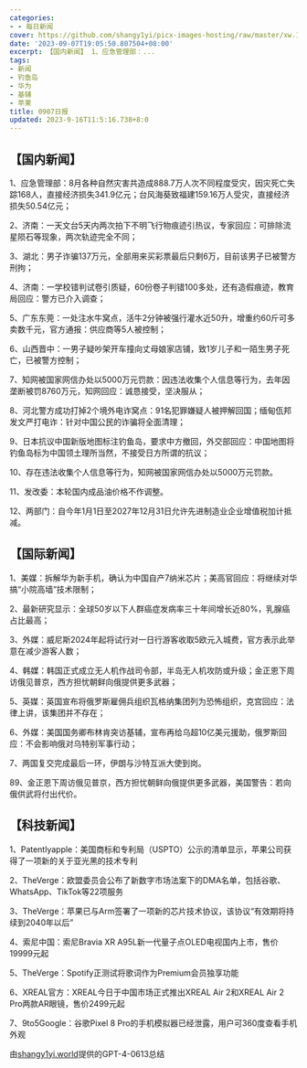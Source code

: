 ```yaml
---
categories:
- - 每日新闻
cover: https://github.com/shangy1yi/picx-images-hosting/raw/master/xw.1a15yyeng45c.webp
date: '2023-09-07T19:05:50.807504+08:00'
excerpt: 【国内新闻】 1、应急管理部：...
tags:
- 新闻
- 钓鱼岛
- 华为
- 基辅
- 苹果
title: 0907日报
updated: 2023-9-16T11:5:16.738+8:0
---
```

## 【国内新闻】

1、应急管理部：8月各种自然灾害共造成888.7万人次不同程度受灾，因灾死亡失踪168人，直接经济损失341.9亿元；台风海葵致福建159.16万人受灾，直接经济损失50.54亿元；

2、济南：一天文台5天内两次拍下不明飞行物痕迹引热议，专家回应：可排除流星陨石等现象，两次轨迹完全不同；

3、湖北：男子诈骗137万元，全部用来买彩票最后只剩6万，目前该男子已被警方刑拘；

4、济南：一学校错判试卷引质疑，60份卷子判错100多处，还有造假痕迹，教育局回应：警方已介入调查；

5、广东东莞：一处注水牛窝点，活牛2分钟被强行灌水近50升，增重约60斤可多卖数千元，官方通报：供应商等5人被控制；

6、山西晋中：一男子疑吵架开车撞向丈母娘家店铺，致1岁儿子和一陌生男子死亡，已被警方控制；

7、知网被国家网信办处以5000万元罚款：因违法收集个人信息等行为，去年因垄断被罚8760万元，知网回应：诚恳接受，坚决服从；

8、河北警方成功打掉2个境外电诈窝点：91名犯罪嫌疑人被押解回国；缅甸佤邦发文严打电诈：针对中国公民的诈骗将全面清理；

9、日本抗议中国新版地图标注钓鱼岛，要求中方撤回，外交部回应：中国地图将钓鱼岛标为中国领土理所当然，不接受日方所谓的抗议；

10、存在违法收集个人信息等行为，知网被国家网信办处以5000万元罚款。

11、发改委：本轮国内成品油价格不作调整。

12、两部门：自今年1月1日至2027年12月31日允许先进制造业企业增值税加计抵减。

## 【国际新闻】

1、美媒：拆解华为新手机，确认为中国自产7纳米芯片；美高官回应：将继续对华搞“小院高墙”技术限制；

2、最新研究显示：全球50岁以下人群癌症发病率三十年间增长近80%，乳腺癌占比最高；

3、外媒：威尼斯2024年起将试行对一日行游客收取5欧元入城费，官方表示此举意在减少游客人数；

4、韩媒：韩国正式成立无人机作战司令部，半岛无人机攻防或升级；金正恩下周访俄见普京，西方担忧朝鲜向俄提供更多武器；

5、英媒：英国宣布将俄罗斯雇佣兵组织瓦格纳集团列为恐怖组织，克宫回应：法律上讲，该集团并不存在；

6、外媒：美国国务卿布林肯突访基辅，宣布再给乌超10亿美元援助，俄罗斯回应：不会影响俄对乌特别军事行动；

7、两国复交完成最后一环，伊朗与沙特互派大使到岗。

89、金正恩下周访俄见普京，西方担忧朝鲜向俄提供更多武器，美国警告：若向俄供武将付出代价。

## 【科技新闻】

1、Patentlyapple：美国商标和专利局（USPTO）公示的清单显示，苹果公司获得了一项新的关于亚光黑的技术专利

2、TheVerge：欧盟委员会公布了新数字市场法案下的DMA名单，包括谷歌、WhatsApp、TikTok等22项服务

3、TheVerge：苹果已与Arm签署了一项新的芯片技术协议，该协议“有效期将持续到2040年以后”

4、索尼中国：索尼Bravia XR A95L新一代量子点OLED电视国内上市，售价19999元起

5、TheVerge：Spotify正测试将歌词作为Premium会员独享功能

6、XREAL官方：XREAL今日于中国市场正式推出XREAL Air 2和XREAL Air 2 Pro两款AR眼镜，售价2499元起

7、9to5Google：谷歌Pixel 8 Pro的手机模拟器已经泄露，用户可360度查看手机外观

由[shangy1yi.world](https://shangy1yi.world)提供的GPT-4-0613总结
